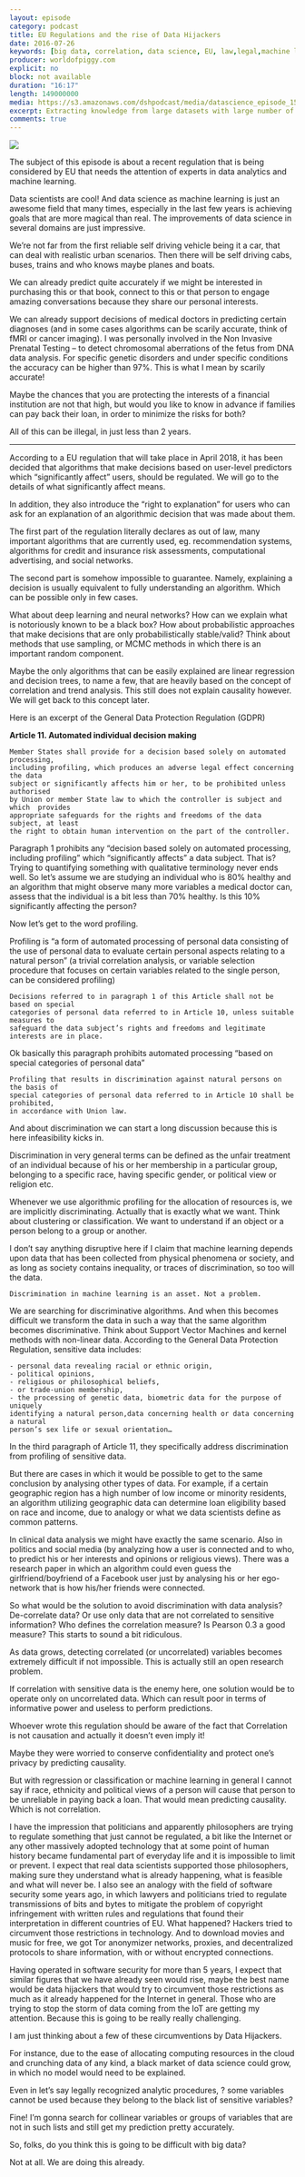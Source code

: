 ```yaml
---
layout: episode
category: podcast
title: EU Regulations and the rise of Data Hijackers
date: 2016-07-26
keywords: [big data, correlation, data science, EU, law,legal,machine learning,regulation]
producer: worldofpiggy.com
explicit: no
block: not available
duration: "16:17"
length: 149000000
media: https://s3.amazonaws.com/dshpodcast/media/datascience_episode_15_GDPR.mp3
excerpt: Extracting knowledge from large datasets with large number of variables is always tricky. Dimensionality reduction helps in analyzing high dimensional data, still maintaining most of the information hidden behind complexity. Here are some methods that you must try before further analysis (Part 1).
comments: true
---
```



<img src="http://worldofpiggy.com/wp-content/uploads/2016/01/cover.jpg" />



The subject of this episode is about a recent regulation that is being considered by EU that needs the attention of experts in data analytics and machine learning.

Data scientists are cool! And data science as machine learning is just an awesome field that many times, especially in the last few years is achieving goals that are more magical than real.
The improvements of data science in several domains are just impressive.

We’re not far from the first reliable self driving vehicle being it a car, that can deal with realistic urban scenarios. Then there will be self driving cabs, buses, trains and who knows maybe planes and boats.

We can already predict quite accurately if we might be interested in purchasing this or that book, connect to this or that person to engage amazing conversations because they share our personal interests.

We can already support decisions of medical doctors in predicting certain diagnoses (and in some cases algorithms can be scarily accurate, think of fMRI or cancer imaging). I was personally involved in the Non Invasive Prenatal Testing – to detect chromosomal aberrations of the fetus from DNA data analysis. For specific genetic disorders and under specific conditions the accuracy can be higher than 97%. This is what I mean by scarily accurate!

Maybe the chances that you are protecting the interests of a financial institution are not that high, but would you like to know in advance if families can pay back their loan, in order to minimize the risks for both?

All of this can be illegal, in just less than 2 years.

--- 

According to a EU regulation that will take place in April 2018, it has been decided that algorithms that make decisions based on user-level predictors which “significantly affect” users, should be regulated. We will go to the details of what significantly affect means.

In addition, they also introduce the “right to explanation” for users who can ask for an explanation of an algorithmic decision that was made about them.

The first part of the regulation literally declares as out of law, many important algorithms that are currently used, eg. recommendation systems, algorithms for credit and insurance risk assessments, computational advertising, and social networks.

The second part is somehow impossible to guarantee. Namely, explaining a decision is usually equivalent to fully understanding an algorithm. Which can be possible only in few cases.

What about deep learning and neural networks? How can we explain what is notoriously known to be a black box? How about probabilistic approaches that make decisions that are only probabilistically stable/valid? Think about methods that use sampling, or MCMC methods in which there is an important random component.

Maybe the only algorithms that can be easily explained are linear regression and decision trees, to name a few, that are heavily based on the concept of correlation and trend analysis. This still does not explain causality however. We will get back to this concept later.

Here is an excerpt of the General Data Protection Regulation (GDPR)

**Article 11. Automated individual decision making**

    Member States shall provide for a decision based solely on automated processing, 
    including profiling, which produces an adverse legal effect concerning the data 
    subject or significantly affects him or her, to be prohibited unless authorised 
    by Union or member State law to which the controller is subject and which  provides 
    appropriate safeguards for the rights and freedoms of the data subject, at least 
    the right to obtain human intervention on the part of the controller.

 

Paragraph 1 prohibits any “decision based solely on automated processing,  including  profiling”  which  “significantly  affects” a data subject.
That is? Trying to quantifying something with qualitative terminology never ends well. So let’s assume we are studying an individual who is 80% healthy and an algorithm that might observe  many more variables a medical doctor can, assess that the individual is a bit less than 70% healthy. Is this 10% significantly affecting the person?

Now let’s get to the word profiling.

Profiling is  “a  form  of  automated  processing  of personal data consisting of the use of personal data to evaluate certain personal aspects relating to a natural person” (a trivial correlation analysis, or variable selection procedure that focuses on certain variables related to the single person, can be considered profiling)

    Decisions referred to in paragraph 1 of this Article shall not be based on special 
    categories of personal data referred to in Article 10, unless suitable measures to 
    safeguard the data subject’s rights and freedoms and legitimate interests are in place.

Ok basically this paragraph prohibits automated processing “based on special categories of personal data”

    Profiling that results in discrimination against natural persons on the basis of 
    special categories of personal data referred to in Article 10 shall be prohibited, 
    in accordance with Union law.

And about discrimination we can start a long discussion because this is here infeasibility kicks in.

Discrimination in very general terms can be defined as the unfair treatment of an individual because of his or her membership in a particular group, belonging to a specific race, having specific gender, or political view or religion etc.

Whenever we use algorithmic profiling for the allocation of resources is, we are implicitly discriminating. Actually that is exactly what we want. Think about clustering or classification. We want to understand if an object or a person belong to a group or another.

I don’t say anything disruptive here if I claim that machine learning depends upon data that has been collected from physical phenomena or society, and as long as society contains inequality, or traces of discrimination, so too will the data.

    Discrimination in machine learning is an asset. Not a problem.

We are searching for discriminative algorithms. And when this becomes difficult we transform the data in such a way that the same algorithm becomes discriminative. Think about Support Vector Machines and kernel methods with non-linear data.
According to the General Data Protection Regulation, sensitive data includes:

    - personal data revealing racial or ethnic origin,
    - political opinions,
    - religious or philosophical beliefs,
    - or trade-union membership,
    - the processing of genetic data, biometric data for the purpose of uniquely 
    identifying a natural person,data concerning health or data concerning a natural 
    person’s sex life or sexual orientation…

 

In the third paragraph of Article 11, they specifically address discrimination from profiling of  sensitive data.

But there are cases in which it would be possible to get to the same conclusion by analysing other types of data. For example, if a certain geographic region has a high number of low income or minority residents, an algorithm utilizing geographic data can determine loan eligibility based on race and income, due to analogy or what we data scientists define as common patterns.

In clinical data analysis we might have exactly the same scenario. Also in politics and social media (by analyzing how a user is connected and to who, to predict his or her interests and opinions or religious views). There was a research paper in which an algorithm could even guess the girlfriend/boyfriend of a Facebook user just by analysing his or her ego-network that is how his/her friends were connected.

So what would be the solution to avoid discrimination with data analysis? De-correlate data? Or use only data that are not correlated to sensitive information? Who defines the correlation measure? Is Pearson 0.3 a good measure? This starts to sound a bit ridiculous.

As data grows, detecting correlated (or uncorrelated) variables becomes extremely difficult if not impossible. This is actually still an open research problem.

If correlation with sensitive data is the enemy here, one solution would be to operate only on uncorrelated data. Which can result poor in terms of informative power and useless to perform predictions.

 

Whoever wrote this regulation should be aware of the fact that Correlation is not causation and actually it doesn’t even imply it!

Maybe they were worried to conserve confidentiality and protect one’s privacy by predicting causality.

But with regression or classification or machine learning in general I cannot say if race, ethnicity and political views of a person will cause that person to be unreliable in paying back a loan. That would mean predicting causality. Which is not correlation.

 

I have the impression that politicians and apparently philosophers are trying to regulate something that just cannot be regulated, 
a bit like the Internet or any other massively adopted technology that at some point of human history became fundamental part of everyday life and it is impossible to limit or prevent.
I expect that real data scientists supported those philosophers, making sure they understand what is already happening, what is feasible and what will never be.
I also see an analogy with the field of software security some years ago, in which lawyers and politicians tried to regulate transmissions of bits and bytes to mitigate the problem of copyright infringement with written rules and regulations that found their interpretation in different countries of EU.
What happened? 
Hackers tried to circumvent those restrictions in technology. And to download movies and music for free, we got Tor anonymizer networks, proxies, and decentralized protocols to share information, with or without encrypted connections.

 

Having operated in software security for more than 5 years, I expect that similar figures that we have already seen would rise, maybe the best name would be data hijackers that would try to circumvent those restrictions as much as it already happened for the Internet in general.
Those who are trying to stop the storm of data coming from the IoT are getting my attention. Because this is going to be really really challenging.

I am just thinking about a few of these circumventions by Data Hijackers.

For instance, due to the ease of allocating computing resources in the cloud and crunching data of any kind, a black market of data science could grow, in which no model would need to be explained.

Even in let’s say legally recognized analytic procedures, ? some variables cannot be used because they belong to the black list of sensitive variables?

Fine! I’m gonna search for collinear variables or groups of variables that are not in such lists and still get my prediction pretty accurately.

So, folks, do you think this is going to be difficult with big data?

Not at all. We are doing this already.

